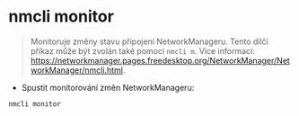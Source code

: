 # nmcli monitor

> Monitoruje změny stavu připojení NetworkManageru.
> Tento dílčí příkaz může být zvolán také pomocí `nmcli m`.
> Více informací: <https://networkmanager.pages.freedesktop.org/NetworkManager/NetworkManager/nmcli.html>.

- Spustit monitorování změn NetworkManageru:

`nmcli monitor`
